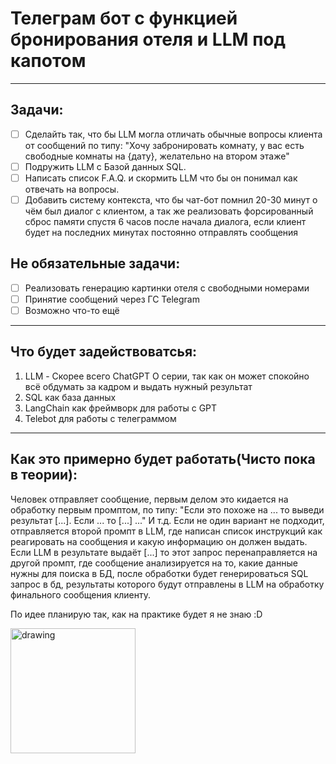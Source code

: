 # Телеграм бот с функцией бронирования отеля и LLM под капотом

---

## Задачи:


- [ ] Сделайть так, что бы LLM могла отличать обычные вопросы клиента от сообщений по типу: "Хочу забронировать комнату, у вас есть свободные комнаты на {дату}, желательно на втором этаже"
- [ ] Подружить LLM с Базой данных SQL.
- [ ] Написать список F.A.Q. и скормить LLM что бы он понимал как отвечать на вопросы. 
- [ ] Добавить систему контекста, что бы чат-бот помнил 20-30 минут о чём был диалог с клиентом, а так же реализовать форсированный сброс памяти спустя 6 часов после начала диалога, если клиент будет на последних минутах постоянно отправлять сообщения

## Не обязательные задачи:

- [ ] Реализовать генерацию картинки отеля с свободными номерами
- [ ] Принятие сообщений через ГС Telegram
- [ ] Возможно что-то ещё

---

## Что будет задействоватсья:


1. LLM - Скорее всего ChatGPT O серии, так как он может спокойно всё обдумать за кадром и выдать нужный результат
2. SQL как база данных 
3. LangChain как фреймворк для работы с GPT
4. Telebot для работы с телеграммом 

---

## Как это примерно будет работать(Чисто пока в теории):

Человек отправляет сообщение, первым делом это кидается на обработку первым промптом, по типу:
"Если это похоже на ... то выведи результат [...]. Если ... то [...] ..." И т.д. Если не один вариант не подходит, отправляется второй промпт в LLM, где написан список инструкций как реагировать на сообщения и какую информацию он должен выдать. Если LLM в результате выдаёт [...] то этот запрос перенаправляется на другой промпт, где сообщение анализируется на то, какие данные нужны для поиска в БД, после обработки будет генерироваться SQL запрос в бд, результаты которого будут отправлены в LLM на обработку финального сообщения клиенту. 

По идее планирую так, как на практике будет я не знаю :D

<img src="https://i.pinimg.com/originals/8c/21/5b/8c215bbb7b8435fd357efd9ec00ba165.jpg" alt="drawing" width="200"/>
